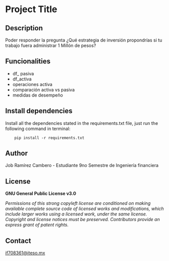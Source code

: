 # Project Title

## Description
Poder responder la pregunta ¿Qué estrategia de inversión propondrías si tu trabajo fuera administrar 1 Millón de pesos?

## Funcionalities

- df_ pasiva
- df_activa
- operaciones activa
- comparación activa vs pasiva
- medidas de desempeño

## Install dependencies

Install all the dependencies stated in the requirements.txt file, just run the following command in terminal:

        pip install -r requirements.txt
        
## Author
Job Ramírez Cambero - Estudiante 9no Semestre de Ingeniería financiera
## License
**GNU General Public License v3.0** 

*Permissions of this strong copyleft license are conditioned on making available 
complete source code of licensed works and modifications, which include larger 
works using a licensed work, under the same license. Copyright and license notices 
must be preserved. Contributors provide an express grant of patent rights.*

## Contact
if708361@iteso.mx